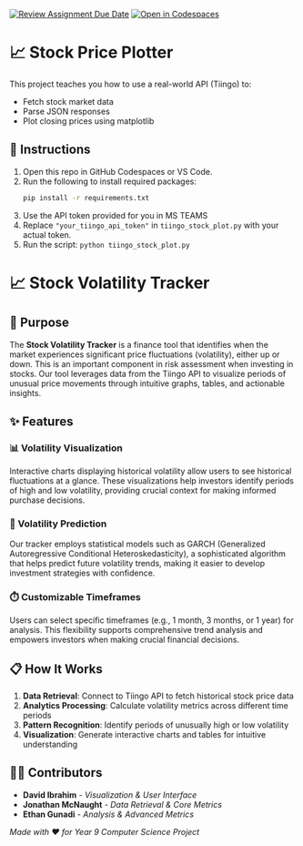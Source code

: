 [![Review Assignment Due Date](https://classroom.github.com/assets/deadline-readme-button-22041afd0340ce965d47ae6ef1cefeee28c7c493a6346c4f15d667ab976d596c.svg)](https://classroom.github.com/a/9x6qoLrK)
[![Open in Codespaces](https://classroom.github.com/assets/launch-codespace-2972f46106e565e64193e422d61a12cf1da4916b45550586e14ef0a7c637dd04.svg)](https://classroom.github.com/open-in-codespaces?assignment_repo_id=19374581)
# 📈 Stock Price Plotter

This project teaches you how to use a real-world API (Tiingo) to:
- Fetch stock market data
- Parse JSON responses
- Plot closing prices using matplotlib

## 🚀 Instructions

1. Open this repo in GitHub Codespaces or VS Code.
2. Run the following to install required packages:
   ```bash
   pip install -r requirements.txt
3. Use the API token provided for you in MS TEAMS
4. Replace `"your_tiingo_api_token"` in `tiingo_stock_plot.py` with your actual token.
5. Run the script: `python tiingo_stock_plot.py`

# 📈 Stock Volatility Tracker


## 🎯 Purpose

The **Stock Volatility Tracker** is a finance tool that identifies when the market experiences significant price fluctuations (volatility), either up or down. This is an important component in risk assessment when investing in stocks. Our tool leverages data from the Tiingo API to visualize periods of unusual price movements through intuitive graphs, tables, and actionable insights.


## ✨ Features

### 📊 Volatility Visualization
Interactive charts displaying historical volatility allow users to see historical fluctuations at a glance. These visualizations help investors identify periods of high and low volatility, providing crucial context for making informed purchase decisions.

### 🔮 Volatility Prediction
Our tracker employs statistical models such as GARCH (Generalized Autoregressive Conditional Heteroskedasticity), a sophisticated algorithm that helps predict future volatility trends, making it easier to develop investment strategies with confidence.

### ⏱️ Customizable Timeframes
Users can select specific timeframes (e.g., 1 month, 3 months, or 1 year) for analysis. This flexibility supports comprehensive trend analysis and empowers investors when making crucial financial decisions.

## 📋 How It Works

1. **Data Retrieval**: Connect to Tiingo API to fetch historical stock price data
2. **Analytics Processing**: Calculate volatility metrics across different time periods
3. **Pattern Recognition**: Identify periods of unusually high or low volatility
4. **Visualization**: Generate interactive charts and tables for intuitive understanding


## 👨‍💻 Contributors

- **David Ibrahim** - *Visualization & User Interface*
- **Jonathan McNaught** - *Data Retrieval & Core Metrics*
- **Ethan Gunadi** - *Analysis & Advanced Metrics*

*Made with ❤️ for Year 9 Computer Science Project*

